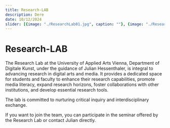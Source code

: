 ```yaml
---
title: Research-LAB
description: Dere
date: 10/12/2024
slider: [{image: "./ResearchLab01.jpg", caption: ""}, {image: "./ResearchLab02.jpg", caption: ""},{image: "./researchlab.jpg", caption: ""},]
---
```

# Research-LAB

The Research Lab at the University of Applied Arts Vienna, Department of Digitale Kunst, under the guidance of Julian Hessenthaler, is integral to advancing research in digital arts and media. It provides a dedicated space for students and faculty to enhance their research capabilities, promote media literacy, expand research horizons, foster collaborations with other institutions, and develop essential research tools.

The lab is committed to nurturing critical inquiry and interdisciplinary exchange. 

If you want to join the team, you can participate in the seminar offered by the Research Lab or contact Julian directly.
